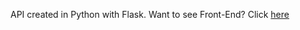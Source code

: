 API created in Python with Flask.
Want to see Front-End? Click [here](https://github.com/alvarocastillx/liberty)
